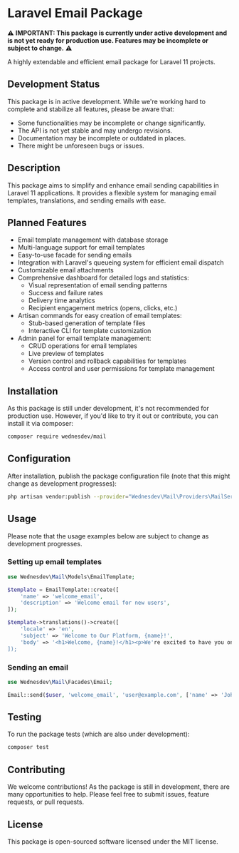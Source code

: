 # Laravel Email Package

⚠️ **IMPORTANT: This package is currently under active development and is not yet ready for production use. Features may be incomplete or subject to change.** ⚠️

A highly extendable and efficient email package for Laravel 11 projects.

## Development Status

This package is in active development. While we're working hard to complete and stabilize all features, please be aware that:

- Some functionalities may be incomplete or change significantly.
- The API is not yet stable and may undergo revisions.
- Documentation may be incomplete or outdated in places.
- There might be unforeseen bugs or issues.

## Description

This package aims to simplify and enhance email sending capabilities in Laravel 11 applications. It provides a flexible system for managing email templates, translations, and sending emails with ease.

## Planned Features

- Email template management with database storage
- Multi-language support for email templates
- Easy-to-use facade for sending emails
- Integration with Laravel's queueing system for efficient email dispatch
- Customizable email attachments
- Comprehensive dashboard for detailed logs and statistics:
    - Visual representation of email sending patterns
    - Success and failure rates
    - Delivery time analytics
    - Recipient engagement metrics (opens, clicks, etc.)
- Artisan commands for easy creation of email templates:
    - Stub-based generation of template files
    - Interactive CLI for template customization
- Admin panel for email template management:
    - CRUD operations for email templates
    - Live preview of templates
    - Version control and rollback capabilities for templates
    - Access control and user permissions for template management

## Installation

As this package is still under development, it's not recommended for production use. However, if you'd like to try it out or contribute, you can install it via composer:

```bash
composer require wednesdev/mail
```

## Configuration

After installation, publish the package configuration file (note that this might change as development progresses):

```bash
php artisan vendor:publish --provider="Wednesdev\Mail\Providers\MailServiceProvider"
```

## Usage

Please note that the usage examples below are subject to change as development progresses.

### Setting up email templates

```php
use Wednesdev\Mail\Models\EmailTemplate;

$template = EmailTemplate::create([
    'name' => 'welcome_email',
    'description' => 'Welcome email for new users',
]);

$template->translations()->create([
    'locale' => 'en',
    'subject' => 'Welcome to Our Platform, {name}!',
    'body' => '<h1>Welcome, {name}!</h1><p>We're excited to have you on board.</p>',
]);
```

### Sending an email

```php
use Wednesdev\Mail\Facades\Email;

Email::send($user, 'welcome_email', 'user@example.com', ['name' => 'John Doe'], 'en');
```

## Testing

To run the package tests (which are also under development):

```bash
composer test
```

## Contributing

We welcome contributions! As the package is still in development, there are many opportunities to help. Please feel free to submit issues, feature requests, or pull requests.

## License

This package is open-sourced software licensed under the MIT license.

